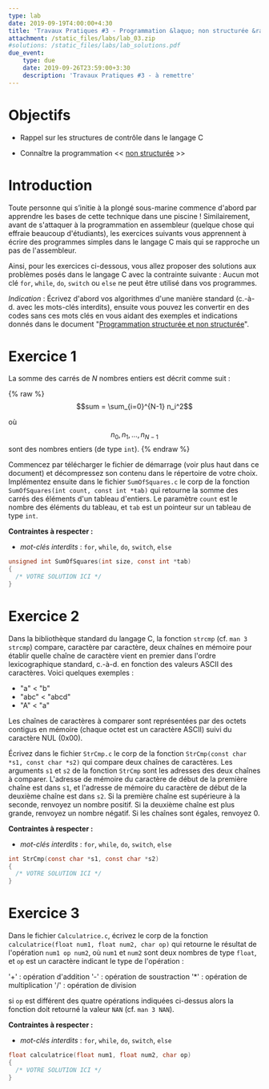 ```yaml
---
type: lab
date: 2019-09-19T4:00:00+4:30
title: 'Travaux Pratiques #3 - Programmation &laquo; non structurée &raquo;'
attachment: /static_files/labs/lab_03.zip
#solutions: /static_files/labs/lab_solutions.pdf
due_event: 
    type: due
    date: 2019-09-26T23:59:00+3:30
    description: 'Travaux Pratiques #3 - à remettre'
---
```


# Objectifs

  - Rappel sur les structures de contrôle dans le langage C

  - Connaître la programmation << [non structurée](http://pise.info/algo/complements.htm) >>

# Introduction

Toute personne qui s’initie à la plongé sous-marine commence d'abord par apprendre les bases de cette technique dans une piscine ! Similairement, avant de s'attaquer à la programmation en assembleur (quelque chose qui effraie beaucoup d'étudiants), les exercices suivants vous apprennent à écrire des programmes simples dans le langage C mais qui se rapproche un pas de l'assembleur.     

Ainsi, pour les exercices ci-dessous, vous allez proposer des solutions aux problèmes posés dans le langage C avec la contrainte suivante : Aucun mot clé `for`, `while`, `do`, `switch` ou `else` ne peut être utilisé dans vos programmes.

*Indication* : Écrivez d'abord vos algorithmes d'une manière standard (c.-à-d. avec les mots-clés interdits), ensuite vous pouvez les convertir en des codes sans ces mots clés en vous aidant des exemples et indications donnés dans le document "[Programmation structurée et non structurée]({{site.baseurl}}/static_files/docs/non_structured_programming.html)".

# Exercice 1

La somme des carrés de *N* nombres entiers est décrit comme suit :

{% raw %}
$$sum = \sum_{i=0}^{N-1} n_i^2$$

où $$n_0, n_1, ..., n_{N-1}$$ sont des nombres entiers (de type ``int``).
{% endraw %}

Commencez par télécharger le fichier de démarrage (voir plus haut dans ce document) et décompressez son contenu dans le répertoire de votre choix. Implémentez ensuite dans le fichier `SumOfSquares.c` le corp de la fonction `SumOfSquares(int count, const int *tab)` qui retourne la somme des carrés des éléments d'un tableau d'entiers.
Le paramètre `count` est le nombre des éléments du tableau, et `tab` est un pointeur sur un tableau de type `int`.

**Contraintes à respecter :**
  - *mot-clés interdits* : `for`, `while`, `do`, `switch`, `else`

```c
unsigned int SumOfSquares(int size, const int *tab)
{
  /* VOTRE SOLUTION ICI */
}
```

# Exercice 2

Dans la bibliothèque standard du langage C, la fonction `strcmp` (cf. `man 3 strcmp`) compare, caractère par caractère,
deux chaînes en mémoire pour établir quelle chaîne de caractère vient en premier dans l'ordre
lexicographique standard, c.-à-d. en fonction des valeurs ASCII des caractères. Voici quelques exemples :

  - "a" \< "b"
  - "abc" \< "abcd"
  - "A" \< "a"

Les chaînes de caractères à comparer sont représentées par des octets contigus en mémoire (chaque octet est un
caractère ASCII) suivi du caractère NUL (0x00).

Écrivez dans le fichier `StrCmp.c` le corp de la fonction `StrCmp(const char *s1, const char *s2)` qui compare deux chaînes de caractères. 
Les arguments `s1` et `s2` de la fonction `StrCmp` sont les adresses des deux chaînes à comparer. L'adresse de
mémoire du caractère de début de la première chaîne est dans `s1`, et l'adresse de mémoire du caractère de début
de la deuxième chaîne est dans `s2`. Si la première chaîne est supérieure à la seconde, renvoyez un nombre positif.
Si la deuxième chaîne est plus grande, renvoyez un nombre négatif. Si les chaînes sont égales, renvoyez 0.

**Contraintes à respecter :**
  - *mot-clés interdits* : `for`, `while`, `do`, `switch`, `else`

```c
int StrCmp(const char *s1, const char *s2)
{
  /* VOTRE SOLUTION ICI */
}
```

# Exercice 3

Dans le fichier `Calculatrice.c`, écrivez le corp de la fonction `calculatrice(float num1, float num2, char op)` qui retourne le résultat de l'opération `num1 op num2`, où `num1` et `num2` sont deux nombres de type `float`, et `op` est un caractère indicant le type de l'opération :

  '+' : opération d'addition
  '-' : opération de soustraction
  '*' : opération de multiplication
  '/' : opération de division

si `op` est différent des quatre opérations indiquées ci-dessus alors la fonction doit retourné la valeur `NAN` (cf. `man 3 NAN`).

**Contraintes à respecter :**
  - *mot-clés interdits* : `for`, `while`, `do`, `switch`, `else`

```c
float calculatrice(float num1, float num2, char op)
{
  /* VOTRE SOLUTION ICI */
}
```
